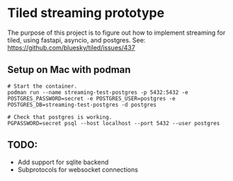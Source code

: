 # Tiled streaming prototype
The purpose of this project is to figure out how to implement streaming for tiled, using fastapi, asyncio, and postgres.
See: https://github.com/bluesky/tiled/issues/437


## Setup on Mac with podman

```
# Start the container.
podman run --name streaming-test-postgres -p 5432:5432 -e POSTGRES_PASSWORD=secret -e POSTGRES_USER=postgres -e POSTGRES_DB=streaming-test-postgres -d postgres

# Check that postgres is working.
PGPASSWORD=secret psql --host localhost --port 5432 --user postgres
```

## TODO:
- Add support for sqlite backend
- Subprotocols for websocket connections
